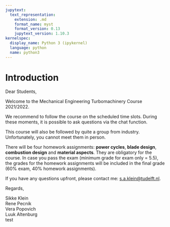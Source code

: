 ```yaml
---
jupytext:
  text_representation:
    extension: .md
    format_name: myst
    format_version: 0.13
    jupytext_version: 1.10.3
kernelspec:
  display_name: Python 3 (ipykernel)
  language: python
  name: python3
---
```


# Introduction

Dear Students,

Welcome to the Mechanical Engineering Turbomachinery Course 2021/2022.

We recommend to follow the course on the scheduled time slots. During these moments, it is possible to ask questions via the chat function. 

This course will also be followed by quite a group from industry. Unfortunately, you cannot meet them in person.

There will be four homework assignments: **power cycles**, **blade design**, **combustion design** and **material aspects**. They are obligatory for the course. In case you pass the exam (minimum grade for exam only = 5.5), the grades for the homework assignments will be included in the final grade (60% exam, 40% homework assignments).

If you have any questions upfront, please contact me: s.a.klein@tudelft.nl.   

Regards,

Sikke Klein <br>
Rene Pecnik <br>
Vera Popovich <br>
Luuk Altenburg <br>
test
